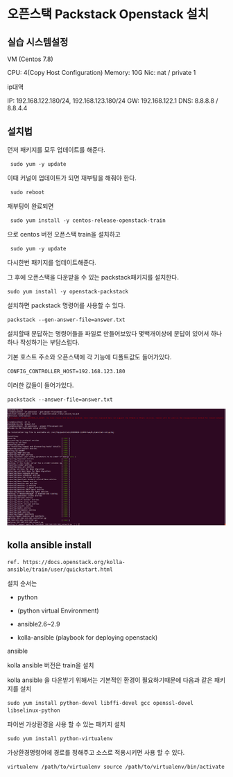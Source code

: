 # 오픈스택 Packstack Openstack 설치

## 실습 시스템설정

VM (Centos 7.8)

CPU: 4(Copy Host Configuration)
Memory: 10G
Nic: nat / private 1

ip대역

IP: 192.168.122.180/24, 192.168.123.180/24
GW: 192.168.122.1
DNS: 8.8.8.8 / 8.8.4.4

## 설치법

먼저 패키지를 모두 업데이트를 해준다.

` sudo yum -y update`

이때 커널이 업데이트가 되면 재부팅을 해줘야 한다.

` sudo reboot`

재부팅이 완료되면 

` sudo yum install -y centos-release-openstack-train`

으로 centos 버전 오픈스택 train을 설치하고

` sudo yum -y update`

다시한번 패키지를 업데이트해준다.

그 후에 오픈스택을 다운받을 수 있는 packstack패키지를 설치한다.

`sudo yum install -y openstack-packstack`

설치하면 packstack 명령어를 사용할 수 있다.

`packstack --gen-answer-file=answer.txt`

설치할때 문답하는 명령어들을 파일로 만들어보았다
몇백개이상에 문답이 있어서 하나하나 작성하기는 부담스럽다.

기본 호스트 주소와 오픈스택에 각 기능에 디폴트값도 들어가있다.

`CONFIG_CONTROLLER_HOST=192.168.123.180`

이러한 값들이 들어가있다.

`packstack --answer-file=answer.txt`

<img src="https://github.com/hyunseungbin9408/CCCR_experience/blob/master/png/packstack_install.png" alt="drawing" width="700"/>


## kolla ansible install

`ref. https://docs.openstack.org/kolla-ansible/train/user/quickstart.html`

설치 순서는
+ python

+ (python virtual Environment)

+ ansible2.6~2.9

+ kolla-ansible (playbook for deploying openstack)

ansible 

kolla ansible 버전은 train을 설치

kolla ansible 을 다운받기 위해서는 기본적인 환경이 필요하기때문에 
다음과 같은 패키지를 설치

`sudo yum install python-devel libffi-devel gcc openssl-devel libselinux-python`

파이썬 가상환경을 사용 할 수 있는 패키지 설치

`sudo yum install python-virtualenv`

가상환경명령어에 경로를 정해주고
소스로 적용시키면 사용 할 수 있다.

`virtualenv /path/to/virtualenv
source /path/to/virtualenv/bin/activate`

